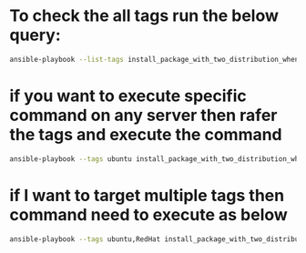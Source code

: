 # To check the all tags run the below query:
```bash
ansible-playbook --list-tags install_package_with_two_distribution_when_Condition_tags.yml
```

# if you want to execute specific command on any server then rafer the tags and execute the command
```bash 
ansible-playbook --tags ubuntu install_package_with_two_distribution_when_Condition_tags.yml
``` 

# if I want to target multiple tags then command need to execute as below
```bash
ansible-playbook --tags ubuntu,RedHat install_package_with_two_distribution_when_Condition_tags.yml 
```
